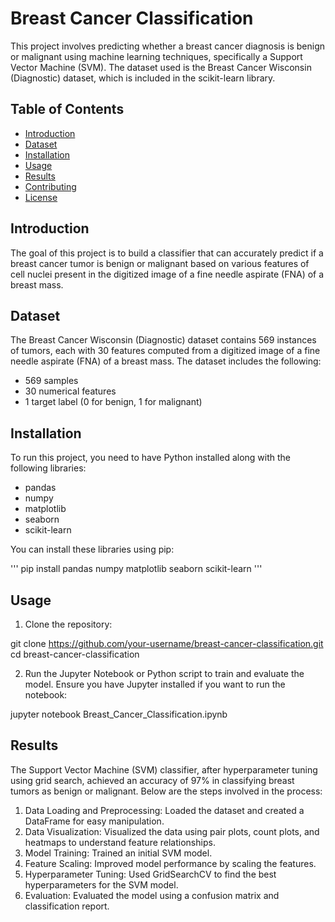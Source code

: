 # Breast Cancer Classification

This project involves predicting whether a breast cancer diagnosis is benign or malignant using machine learning techniques, specifically a Support Vector Machine (SVM). The dataset used is the Breast Cancer Wisconsin (Diagnostic) dataset, which is included in the scikit-learn library.

## Table of Contents

- [Introduction](#introduction)
- [Dataset](#dataset)
- [Installation](#installation)
- [Usage](#usage)
- [Results](#results)
- [Contributing](#contributing)
- [License](#license)

## Introduction

The goal of this project is to build a classifier that can accurately predict if a breast cancer tumor is benign or malignant based on various features of cell nuclei present in the digitized image of a fine needle aspirate (FNA) of a breast mass.

## Dataset

The Breast Cancer Wisconsin (Diagnostic) dataset contains 569 instances of tumors, each with 30 features computed from a digitized image of a fine needle aspirate (FNA) of a breast mass. The dataset includes the following:

- 569 samples
- 30 numerical features
- 1 target label (0 for benign, 1 for malignant)

## Installation

To run this project, you need to have Python installed along with the following libraries:

- pandas
- numpy
- matplotlib
- seaborn
- scikit-learn

You can install these libraries using pip:

''' pip install pandas numpy matplotlib seaborn scikit-learn '''

## Usage

1. Clone the repository:

git clone https://github.com/your-username/breast-cancer-classification.git
cd breast-cancer-classification

2. Run the Jupyter Notebook or Python script to train and evaluate the model. Ensure you have Jupyter installed if you want to run the notebook:

jupyter notebook Breast_Cancer_Classification.ipynb

## Results
The Support Vector Machine (SVM) classifier, after hyperparameter tuning using grid search, achieved an accuracy of 97% in classifying breast tumors as benign or malignant. Below are the steps involved in the process:

1. Data Loading and Preprocessing: Loaded the dataset and created a DataFrame for easy manipulation.
2. Data Visualization: Visualized the data using pair plots, count plots, and heatmaps to understand feature relationships.
3. Model Training: Trained an initial SVM model.
4. Feature Scaling: Improved model performance by scaling the features.
5. Hyperparameter Tuning: Used GridSearchCV to find the best hyperparameters for the SVM model.
6. Evaluation: Evaluated the model using a confusion matrix and classification report.
